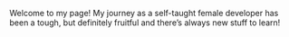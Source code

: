 Welcome to my page!
My journey as a self-taught female developer has been a tough, but definitely fruitful and there’s always new stuff to learn!
